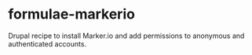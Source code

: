 # formulae-markerio
Drupal recipe to install Marker.io and add permissions to anonymous and authenticated accounts.

